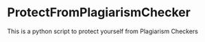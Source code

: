# ProtectFromPlagiarismChecker
This is a python script to protect yourself from Plagiarism Checkers
